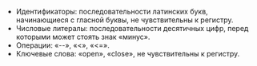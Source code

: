 - Идентификаторы: последовательности латинских букв, начинающиеся с гласной буквы, не чувствительны к регистру.
- Числовые литералы: последовательности десятичных цифр, перед которыми может стоять знак «минус».
- Операции: «--», «<», «<=».
- Ключевые слова: «open», «close», не чувствительны к регистру.
  
